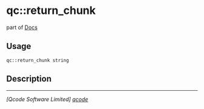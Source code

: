 qc::return_chunk
================

part of [Docs](.)

Usage
-----
`qc::return_chunk string`

Description
-----------


----------------------------------
*[Qcode Software Limited] [qcode]*

[qcode]: http://www.qcode.co.uk "Qcode Software"